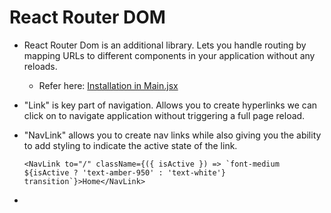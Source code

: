 # React Router DOM

- React Router Dom is an additional library. Lets you handle routing by mapping URLs to different components in your application without any reloads.
  - Refer here: [Installation in Main.jsx](https://reactrouter.com/start/library/installation)

- "Link" is key part of navigation. Allows you to create hyperlinks we can click on to navigate application without triggering a full page reload.

- "NavLink" allows you to create nav links while also giving you the ability to add styling to indicate the active state of the link.
  ```
  <NavLink to="/" className={({ isActive }) => `font-medium ${isActive ? 'text-amber-950' : 'text-white'} transition`}>Home</NavLink>
  ```

- 